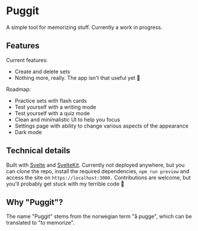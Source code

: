 # Puggit

A simple tool for memorizing stuff. Currently a work in progress.

## Features

Current features:

- Create and delete sets
- Nothing more, really. The app isn't that useful yet 🤷

Roadmap:

- Practice sets with flash cards
- Test yourself with a writing mode
- Test yourself with a quiz mode
- Clean and minimalistic UI to help you focus
- Settings page with ability to change various aspects of the appearance
- Dark mode

## Technical details

Built with [Svelte](https://svelte.dev) and [SvelteKit](https://kit.svelte.dev). Currently not deployed anywhere, but you can clone the repo, install the required dependencies, `npm run preview` and access the site on `https://localhost:3000.` Contributions are welcome, but you'll probably get stuck with my terrible code 🤪

## Why "Puggit"?

The name "Puggit" stems from the norwegian term "å pugge", which can be translated to "to memorize".

